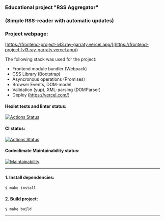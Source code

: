 ### Educational project "RSS Aggregator"  
### (Simple RSS-reader with automatic updates)

### Project webpage:
[https://frontend-project-lvl3.ray-garraty.vercel.app/](https://frontend-project-lvl3.ray-garraty.vercel.app/)

The following stack was used for the project:

* Frontend module bundler (Webpack)
* CSS Library (Bootstrap)
* Asyncronous operations (Promises)
* Browser Events, DOM-model
* Validation (yup), XML-parsing (DOMParser) 
* Deploy (https://vercel.com/)

#### Hexlet tests and linter status:
[![Actions Status](https://github.com/Ray-Garraty/frontend-project-lvl3/workflows/hexlet-check/badge.svg)](https://github.com/Ray-Garraty/frontend-project-lvl3/actions)

#### CI status:
[![Actions Status](https://github.com/Ray-Garraty/frontend-project-lvl3/workflows/Node%20CI/badge.svg)](https://github.com/Ray-Garraty/frontend-project-lvl3/actions)

#### Codeclimate Maintainability status:
[![Maintainability](https://api.codeclimate.com/v1/badges/317b0820ccb89625b3f7/maintainability)](https://codeclimate.com/github/Ray-Garraty/frontend-project-lvl3/maintainability)

---

#### 1. Install dependencies:

```
$ make install
```

#### 2. Build project:

```
$ make build
```
---